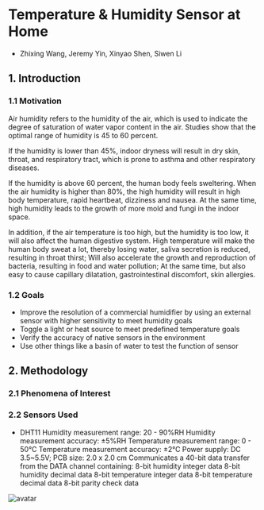 # Temperature & Humidity Sensor at Home
  * Zhixing Wang, Jeremy Yin, Xinyao Shen, Siwen Li

## 1. Introduction


### 1.1 Motivation

Air humidity refers to the humidity of the air, which is used to indicate the degree of saturation of water vapor content in the air. Studies show that the optimal range of humidity is 45 to 60 percent.

If the humidity is lower than 45%, indoor dryness will result in dry skin, throat, and respiratory tract, which is prone to asthma and other respiratory diseases.

If the humidity is above 60 percent, the human body feels sweltering. When the air humidity is higher than 80%, the high humidity will result in high body temperature, rapid heartbeat, dizziness and nausea. At the same time, high humidity leads to the growth of more mold and fungi in the indoor space.

In addition, if the air temperature is too high, but the humidity is too low, it will also affect the human digestive system. High temperature will make the human body sweat a lot, thereby losing water, saliva secretion is reduced, resulting in throat thirst; Will also accelerate the growth and reproduction of bacteria, resulting in food and water pollution; At the same time, but also easy to cause capillary dilatation, gastrointestinal discomfort, skin allergies.

### 1.2 Goals

* Improve the resolution of a commercial humidifier by using an external sensor with higher sensitivity to meet humidity goals
* Toggle a light or heat source to meet predefined temperature goals
* Verify the accuracy of native sensors in the environment
* Use other things like a basin of water to test the function of sensor


## 2. Methodology

### 2.1 Phenomena of Interest

### 2.2 Sensors Used
* DHT11
Humidity measurement range: 20 - 90%RH
Humidity measurement accuracy: ±5%RH
Temperature measurement range: 0 - 50℃
Temperature measurement accuracy: ±2℃
Power supply: DC 3.5~5.5V; PCB size: 2.0 x 2.0 cm
Communicates a 40-bit data transfer from the DATA channel containing:
8-bit humidity integer data
8-bit humidity decimal data
8-bit temperature integer data
8-bit temperature decimal data
8-bit parity check data

![avatar](https://github.com/loddwwj/loddwwj.github.io/blob/main/sensor%20DHT11.png)
